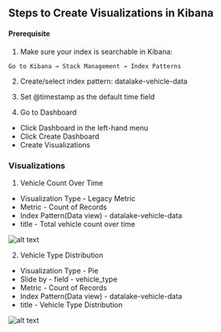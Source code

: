 ## Steps to Create Visualizations in Kibana
#### Prerequisite
1. Make sure your index is searchable in Kibana:
```
Go to Kibana → Stack Management → Index Patterns
```

2. Create/select index pattern: datalake-vehicle-data

3. Set @timestamp as the default time field

4. Go to Dashboard
* Click Dashboard in the left-hand menu
* Click Create Dashboard
* Create Visualizations

### Visualizations
1. Vehicle Count Over Time

* Visualization Type  -  Legacy Metric
* Metric - Count of Records
* Index Pattern(Data view) - datalake-vehicle-data
* title - Total vehicle count over time

![alt text](image.png)


2. Vehicle Type Distribution

* Visualization Type  -  Pie
* Slide by - field - vehicle_type
* Metric - Count of Records
* Index Pattern(Data view) - datalake-vehicle-data
* title - Vehicle Type Distribution

![alt text](image-1.png)